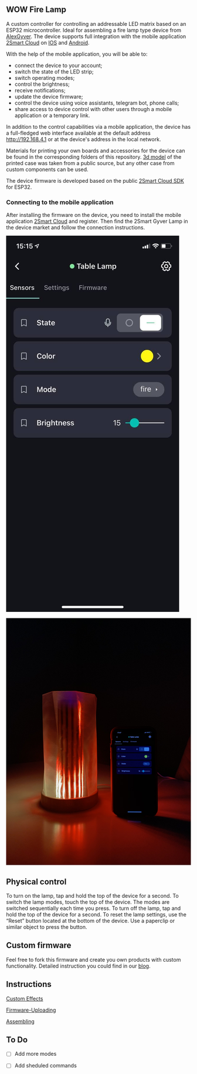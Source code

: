 ## WOW Fire Lamp
A custom controller for controlling an addressable LED matrix based on an ESP32 microcontroller. Ideal for assembling a fire lamp type device from [AlexGyver](https://alexgyver.ru/gyverlamp/). The device supports full integration with the mobile application [2Smart Cloud](https://2smart.com) on [IOS](https://apps.apple.com/ru/app/2smart-cloud/id1539188825) and [Android](https://play.google.com/store/apps/details?id=com.smart.microcloud.app&hl=ru&gl=US). 

With the help of the mobile application, you will be able to:
- connect the device to your account;
- switch the state of the LED strip;
- switch operating modes;
- control the brightness;
- receive notifications;
- update the device firmware;
- control the device using voice assistants, telegram bot, phone calls;
- share access to device control with other users through a mobile application or a temporary link.

In addition to the control capabilities via a mobile application, the device has a full-fledged web interface available at the default address http://192.168.4.1 or at the device's address in the local network.


Materials for printing your own boards and accessories for the device can be found in the corresponding folders of this repository. [3d model](https://www.thingiverse.com/thing:3917465) of the printed case was taken from a public source, but any other case from custom components can be used.

The device firmware is developed based on the public [2Smart Cloud SDK](https://github.com/2SmartCloud/2smart-cloud-cpp-sdk) for ESP32.

### Connecting to the mobile application
After installing the firmware on the device, you need to install the mobile application [2Smart Cloud](https://2smart.com) and register. Then find the 2Smart Gyver Lamp in the device market and follow the connection instructions. 

![image](screen_lamp.jpg)

![image](Photo.JPG)

## Physical control

To turn on the lamp, tap and hold the top of the device for a second.
To switch the lamp modes, touch the top of the device. The modes are switched sequentially each time you press.
To turn off the lamp, tap and hold the top of the device for a second.
To reset the lamp settings, use the “Reset” button located at the bottom of the device. Use a paperclip or similar object to press the button.

## Custom firmware

Feel free to fork this firmware and create you own products with custom functionality.
Detailed instruction you could find in our [blog](https://2smart.com/blog/tpost/ebvsii6y21-how-to-write-firmware-for-an-iot-device).


## Instructions 
[Custom Effects](Custom-Effects.md)

[Firmware-Uploading](Firmware-Uploading.md)

[Assembling](Assembling.md)

## To Do
* [ ] Add more modes
* [ ] Add sheduled commands

